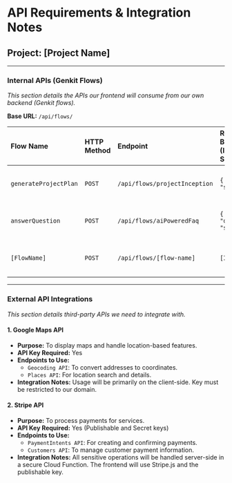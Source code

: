 
# API Requirements & Integration Notes

## Project: [Project Name]

---

### Internal APIs (Genkit Flows)
*This section details the APIs our frontend will consume from our own backend (Genkit flows).*

**Base URL:** `/api/flows/`

| Flow Name                 | HTTP Method | Endpoint                       | Request Body (Input Schema)                               | Response Body (Output Schema)                                | Description                                       |
| :------------------------ | :---------- | :----------------------------- | :-------------------------------------------------------- | :----------------------------------------------------------- | :------------------------------------------------ |
| `generateProjectPlan`     | `POST`      | `/api/flows/projectInception`  | `{ "idea": "string" }`                                    | `ProjectInceptionOutput`                                     | Generates a project plan from an idea.            |
| `answerQuestion`          | `POST`      | `/api/flows/aiPoweredFaq`      | `{ "question": "string" }`                                | `AnswerQuestionOutput`                                       | Answers questions about the company.              |
| `[FlowName]`              | `POST`      | `/api/flows/[flow-name]`       | `[InputType]`                                             | `[OutputType]`                                               | [Description of the flow's purpose.]              |

---

### External API Integrations
*This section details third-party APIs we need to integrate with.*

#### 1. Google Maps API
- **Purpose:** To display maps and handle location-based features.
- **API Key Required:** Yes
- **Endpoints to Use:**
  - `Geocoding API`: To convert addresses to coordinates.
  - `Places API`: For location search and details.
- **Integration Notes:** Usage will be primarily on the client-side. Key must be restricted to our domain.

#### 2. Stripe API
- **Purpose:** To process payments for services.
- **API Key Required:** Yes (Publishable and Secret keys)
- **Endpoints to Use:**
  - `PaymentIntents API`: For creating and confirming payments.
  - `Customers API`: To manage customer payment information.
- **Integration Notes:** All sensitive operations will be handled server-side in a secure Cloud Function. The frontend will use Stripe.js and the publishable key.

